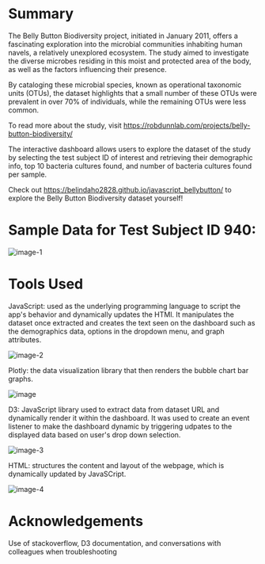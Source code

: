 # Summary
The Belly Button Biodiversity project, initiated in January 2011, offers a fascinating exploration into the microbial communities inhabiting human navels, a relatively unexplored ecosystem. The study aimed to investigate the diverse microbes residing in this moist and protected area of the body, as well as the factors influencing their presence. 

By cataloging these microbial species, known as operational taxonomic units (OTUs), the dataset highlights that a small number of these OTUs were prevalent in over 70% of individuals, while the remaining OTUs were less common. 

To read more about the study, visit https://robdunnlab.com/projects/belly-button-biodiversity/ 

The interactive dashboard allows users to explore the dataset of the study by selecting the test subject ID of interest and retrieving their demographic info, top 10 bacteria cultures found, and number of bacteria cultures found per sample.

Check out https://belindaho2828.github.io/javascript_bellybutton/ to explore the Belly Button Biodiversity dataset yourself!

# Sample Data for Test Subject ID 940:
![image-1](https://github.com/belindaho2828/javascript_bellybutton/assets/155488822/9558d04d-0198-416c-8875-9a99c6f0461a)


# Tools Used
JavaScript: used as the underlying programming language to script the app's behavior and dynamically updates the HTMl. It manipulates the dataset once extracted and creates the text seen on the dashboard such as the demographics data, options in the dropdown menu, and graph attributes. 

![image-2](https://github.com/belindaho2828/javascript_bellybutton/assets/155488822/8e9f221d-3672-4634-8089-7145428efc89)

Plotly: the data visualization library that then renders the bubble chart bar graphs.

![image](https://github.com/belindaho2828/javascript_bellybutton/assets/155488822/fceae0e2-ad00-4288-8aee-d4fbb9cd7d12)


D3: JavaScript library used to extract data from dataset URL and dynamically render it within the dashboard. It was used to create an event listener to make the dashboard dynamic by triggering udpates to the displayed data based on user's drop down selection.

![image-3](https://github.com/belindaho2828/javascript_bellybutton/assets/155488822/fd8f6cfd-dc25-4a40-aff2-7e1d5b49f627)


HTML: structures the content and layout of the webpage, which is dynamically updated by JavaSCript.

![image-4](https://github.com/belindaho2828/javascript_bellybutton/assets/155488822/86e56209-151b-44c8-8751-0dcce8f859a3)



# Acknowledgements
Use of stackoverflow, D3 documentation, and conversations with colleagues when troubleshooting
